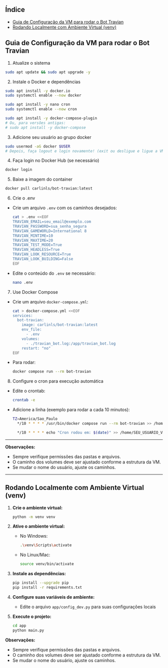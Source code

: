 ## Índice

- [Guia de Configuração da VM para rodar o Bot Travian](#rodando-numa-vps-ou-vm)
- [Rodando Localmente com Ambiente Virtual (venv)](#rodando-localmente-com-ambiente-virtual-venv)


## Guia de Configuração da VM para rodar o Bot Travian

1. Atualize o sistema
```sh
sudo apt update && sudo apt upgrade -y
```

2. Instale o Docker e dependências
```sh
sudo apt install -y docker.io
sudo systemctl enable --now docker

sudo apt install -y nano cron
sudo systemctl enable --now cron

sudo apt install -y docker-compose-plugin
# Ou, para versões antigas:
# sudo apt install -y docker-compose
```

3. Adicione seu usuário ao grupo docker
```sh
sudo usermod -aG docker $USER
# Depois, faça logout e login novamente! (exit ou desligue e ligue a VM)
```

4. Faça login no Docker Hub (se necessário)
```sh
docker login
```

5. Baixe a imagem do container
```sh
docker pull carlinls/bot-travian:latest
```

6. Crie o .env
- Crie um arquivo `.env` com os caminhos desejados:
  ```sh
  cat > .env <<EOF
  TRAVIAN_EMAIL=seu_email@exemplo.com
  TRAVIAN_PASSWORD=sua_senha_segura
  TRAVIAN_GAMEWORLD=International 8
  TRAVIAN_MINTIME=10
  TRAVIAN_MAXTIME=20
  TRAVIAN_TEST_MODE=True
  TRAVIAN_HEADLESS=True
  TRAVIAN_LOOK_RESOURCE=True
  TRAVIAN_LOOK_BUILDING=False
  EOF
  ```
- Edite o conteúdo do `.env` se necessário:
  ```sh
  nano .env
  ```

7. Use Docker Compose
- Crie um arquivo `docker-compose.yml`:
  ```sh
  cat > docker-compose.yml <<EOF
  services:
    bot-travian:
      image: carlinls/bot-travian:latest
      env_file:
        - .env
      volumes:
        - ./travian_bot.log:/app/travian_bot.log
      restart: "no"
  EOF
  ```
- Para rodar:
  ```sh
  docker compose run --rm bot-travian
  ```

8. Configure o cron para execução automática
- Edite o crontab:
  ```sh
  crontab -e
  ```
- Adicione a linha (exemplo para rodar a cada 10 minutos):
  ```sh
  TZ=America/Sao_Paulo
    */10 * * * * /usr/bin/docker compose run --rm bot-travian >> /home/SEU_USUARIO_VM/app.log 2>&1
  
    */10 * * * * echo "Cron rodou em: $(date)" >> /home/SEU_USUARIO_VM/cron_teste.log
  ```

---
**Observações:**
- Sempre verifique permissões das pastas e arquivos.
- O caminho dos volumes deve ser ajustado conforme a estrutura da VM.
- Se mudar o nome do usuário, ajuste os caminhos.

---



## Rodando Localmente com Ambiente Virtual (venv)

1. **Crie o ambiente virtual:**
   ```sh
   python -m venv venv
   ```

2. **Ative o ambiente virtual:**
   - No Windows:
     ```sh
     .\venv\Scripts\activate
     ```
   - No Linux/Mac:
     ```sh
     source venv/bin/activate
     ```

3. **Instale as dependências:**
   ```sh
   pip install --upgrade pip
   pip install -r requirements.txt
   ```

4. **Configure suas variáveis de ambiente:**
   - Edite o arquivo `app/config_dev.py` para suas configurações locais

5. **Execute o projeto:**
   ```sh
   cd app
   python main.py
   ```
**Observações:**
- Sempre verifique permissões das pastas e arquivos.
- O caminho dos volumes deve ser ajustado conforme a estrutura da VM.
- Se mudar o nome do usuário, ajuste os caminhos.
